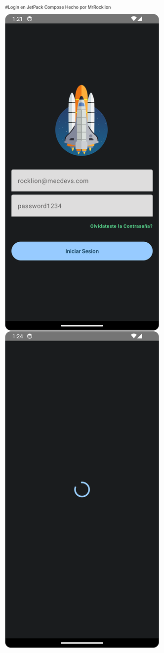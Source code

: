 #Login en JetPack Compose
Hecho por MrRocklion

![alt text](cap1.png "Imagen de la app")
![alt text](cap2.png "Imagen de la app")
